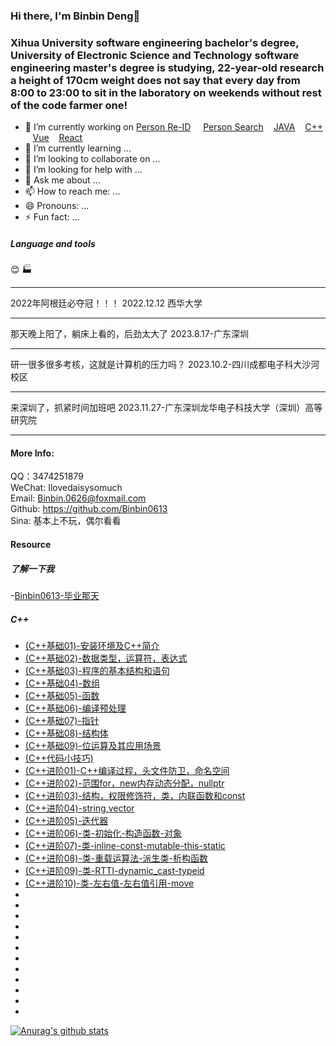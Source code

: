 ### Hi there, I'm Binbin Deng👋


### Xihua University software engineering bachelor's degree, University of Electronic Science and Technology software engineering master's degree is studying, 22-year-old research a height of 170cm weight does not say that every day from 8:00 to 23:00 to sit in the laboratory on weekends without rest of the code farmer one!


- 🔭 I’m currently working on  [Person Re-ID](https://github.com/Binbin0613) &nbsp; &nbsp; [Person Search](https://github.com/Binbin0613) &nbsp;&nbsp; [JAVA](https://github.com/Binbin0613) &nbsp;&nbsp; [C++](https://github.com/Binbin0613) &nbsp;&nbsp; [Vue](https://github.com/Binbin0613) &nbsp;&nbsp; [React](https://github.com/Binbin0613)
- 🌱 I’m currently learning ...
- 👯 I’m looking to collaborate on ...
- 🤔 I’m looking for help with ...
- 💬 Ask me about ...
- 📫 How to reach me: ...
- 😄 Pronouns: ...
- ⚡ Fun fact: ...

##### Language and tools
:blush:  :factory:

------------------------------------------------------------

2022年阿根廷必夺冠！！！
2022.12.12 西华大学

------------------------------------------------------------

那天晚上阳了，躺床上看的，后劲太大了
2023.8.17-广东深圳

------------------------------------------------------------

研一很多很多考核，这就是计算机的压力吗？
2023.10.2-四川成都电子科大沙河校区

------------------------------------------------------------

来深圳了，抓紧时间加班吧
2023.11.27-广东深圳龙华电子科技大学（深圳）高等研究院

------------------------------------------------------------



#### More Info:
QQ：3474251879 </br>
WeChat: Ilovedaisysomuch </br>
Email: Binbin.0626@foxmail.com </br>
Github: https://github.com/Binbin0613 </br>
Sina: 基本上不玩，偶尔看看 </br>

#### Resource

##### 了解一下我
-[Binbin0613-毕业那天](https://binbin0613.github.io/2023/081016155.html)


##### C++
- [(C++基础01)-安装环境及C++简介](https://binbin0613.github.io/2023/073116140.html)
- [(C++基础02)-数据类型，运算符，表达式](https://binbin0613.github.io/2023/073116141.html)
- [(C++基础03)-程序的基本结构和语句](https://binbin0613.github.io/2023/073116142.html)
- [(C++基础04)-数组](https://binbin0613.github.io/2023/080116143.html)
- [(C++基础05)-函数](https://binbin0613.github.io/2023/080116144.html)
- [(C++基础06)-编译预处理](https://binbin0613.github.io/2023/080216145.html)
- [(C++基础07)-指针](https://binbin0613.github.io/2023/080216146.html)
- [(C++基础08)-结构体](https://binbin0613.github.io/2023/080316147.html)
- [(C++基础09)-位运算及其应用场景](https://binbin0613.github.io/2023/080716148.html)
- [(C++代码小技巧)](https://binbin0613.github.io/2023/080816150.html)
- [(C++进阶01)-C++编译过程，头文件防卫，命名空间](https://binbin0613.github.io/2023/080816149.html)
- [(C++进阶02)-范围for，new内存动态分配，nullptr](https://binbin0613.github.io/2023/080916151.html)
- [(C++进阶03)-结构，权限修饰符，类，内联函数和const](https://binbin0613.github.io/2023/080916152.html)
- [(C++进阶04)-string,vector](https://binbin0613.github.io/2023/080916153.html)
- [(C++进阶05)-迭代器](https://binbin0613.github.io/2023/081016154.html)
- [(C++进阶06)-类-初始化-构造函数-对象](https://binbin0613.github.io/2023/081016156.html)
- [(C++进阶07)-类-inline-const-mutable-this-static](https://binbin0613.github.io/2023/081016157.html)
- [(C++进阶08)-类-重载运算法-派生类-析构函数](https://binbin0613.github.io/2023/081716158.html)
- [(C++进阶09)-类-RTTI-dynamic_cast-typeid](https://binbin0613.github.io/2023/081816159.html)
- [(C++进阶10)-类-左右值-左右值引用-move](https://binbin0613.github.io/2023/081916160.html)
- []()
- []()
- []()
- []()
- []()
- []()
- []()
- []()
- []()
- []()
- []()
- []()




<!--https://github.com/anuraghazra/github-readme-stats-->
[![Anurag's github stats](https://github-readme-stats.vercel.app/api?username=Binbin0613&theme=transparent)](https://github.com/anuraghazra/github-readme-stats)

<!--
**Binbin0613/Binbin0613** is a ✨ _special_ ✨ repository because its `README.md` (this file) appears on your GitHub profile.

Here are some ideas to get you started:

- 🔭 I’m currently working on ...
- 🌱 I’m currently learning ...
- 👯 I’m looking to collaborate on ...
- 🤔 I’m looking for help with ...
- 💬 Ask me about ...
- 📫 How to reach me: ...
- 😄 Pronouns: ...
- ⚡ Fun fact: ...
-->
